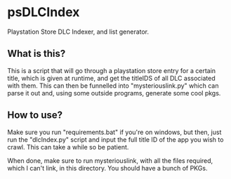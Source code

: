 # psDLCIndex
Playstation Store DLC Indexer, and list generator.

## What is this?
 
This is a script that will go through a playstation store entry for a certain title, which is given at runtime, and get the 
titleIDS of all DLC associated with them. This can then be funnelled into "mysteriouslink.py" which can parse it out and, using some outside programs, generate some cool pkgs. 

## How to use?

Make sure you run "requirements.bat" if you're on windows, but then, just run the "dlcIndex.py" script and input the full title ID of the 
app you wish to crawl. This can take a while so be patient. 

When done, make sure to run mysteriouslink, with all the files required, which I can't link, in this directory. You should have a bunch of PKGs. 
